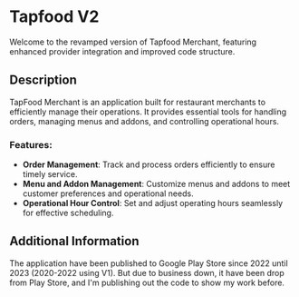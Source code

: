 # Tapfood V2
Welcome to the revamped version of Tapfood Merchant, featuring enhanced provider integration and improved code structure. 

## Description
TapFood Merchant is an application built for restaurant merchants to efficiently manage their operations. It provides essential tools for handling orders, managing menus and addons, and controlling operational hours.

### Features:
- **Order Management**: Track and process orders efficiently to ensure timely service.
- **Menu and Addon Management**: Customize menus and addons to meet customer preferences and operational needs.
- **Operational Hour Control**: Set and adjust operating hours seamlessly for effective scheduling.

## Additional Information
The application have been published to Google Play Store since 2022 until 2023 (2020-2022 using V1). But due to business down, it have been drop from Play Store, and I'm publishing out the code to show my work before.

